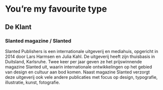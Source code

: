 # You’re my favourite type
## De Klant

### Slanted magazine / Slanted
Slanted Publishers is een internationale uitgeverij en mediahuis, opgericht in 2014 door Lars Harmsen en Julia Kahl. De uitgeverij heeft zijn thuisbasis in Duitsland, Karlsruhe.  Twee keer per jaar geven ze het prijswinnende magazine Slanted uit, waarin internationale ontwikkelingen op het gebied van design en cultuur aan bod komen. Naast magazine Slanted verzorgt deze uitgeverij ook vele andere publicaties met focus op design, typografie, illustratie, kunst, fotografie.
